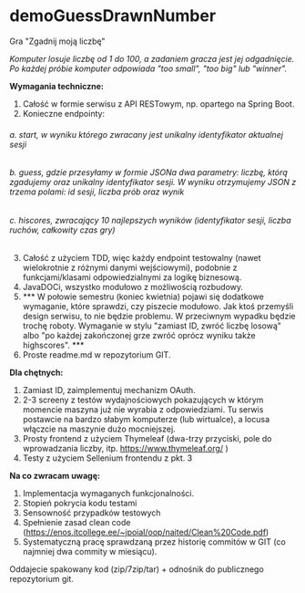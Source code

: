# demoGuessDrawnNumber
Gra "Zgadnij moją liczbę"

*Komputer losuje liczbę od 1 do 100, a zadaniem gracza jest jej odgadnięcie. Po każdej próbie komputer odpowiada "too small", "too big" lub "winner".*

**Wymagania techniczne:**
1. Całość w formie serwisu z API RESTowym, np. opartego na Spring Boot.
2. Konieczne endpointy:
######   a. start, w wyniku którego zwracany jest unikalny identyfikator aktualnej sesji
######   b. guess, gdzie przesyłamy w formie JSONa dwa parametry: liczbę, którą zgadujemy oraz unikalny identyfikator sesji. W wyniku otrzymujemy JSON z trzema polami: id sesji, liczba prób oraz wynik
######   c. hiscores, zwracający 10 najlepszych wyników (identyfikator sesji, liczba ruchów, całkowity czas gry)
3. Całość z użyciem TDD, więc każdy endpoint testowalny (nawet wielokrotnie z różnymi danymi wejściowymi), podobnie z funkcjami/klasami odpowiedzialnymi za logikę biznesową.
4. JavaDOCi, wszystko modułowo z możliwością rozbudowy.
5. *** W połowie semestru (koniec kwietnia) pojawi się dodatkowe wymaganie, które sprawdzi, czy piszecie modułowo. Jak ktoś przemyśli design serwisu, to nie będzie problemu. W przeciwnym wypadku będzie trochę roboty. Wymaganie w stylu "zamiast ID, zwróć liczbę losową" albo "po każdej zakończonej grze zwróć oprócz wyniku także highscores". ***
6. Proste readme.md w repozytorium GIT.

**Dla chętnych:**
1. Zamiast ID, zaimplementuj mechanizm OAuth.
2. 2-3 screeny z testów wydajnościowych pokazujących w którym momencie maszyna już nie wyrabia z odpowiedziami. Tu serwis postawcie na bardzo słabym komputerze (lub wirtualce), a locusa włączcie na maszynie dużo mocniejszej.
3. Prosty frontend z użyciem Thymeleaf (dwa-trzy przyciski, pole do wprowadzania liczby, itp. https://www.thymeleaf.org/ )
4. Testy z użyciem Sellenium frontendu z pkt. 3

**Na co zwracam uwagę:**
1. Implementacja wymaganych funkcjonalności.
2. Stopień pokrycia kodu testami
3. Sensowność przypadków testowych
4. Spełnienie zasad clean code (https://enos.itcollege.ee/~jpoial/oop/naited/Clean%20Code.pdf)
5. Systematyczną pracę sprawdzaną przez historię commitów w GIT (co najmniej dwa commity w miesiącu).

Oddajecie spakowany kod (zip/7zip/tar) + odnośnik do publicznego repozytorium git.
